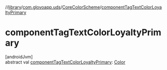 //[library](../../../index.md)/[com.glovoapp.uds](../index.md)/[CoreColorScheme](index.md)/[componentTagTextColorLoyaltyPrimary](component-tag-text-color-loyalty-primary.md)

# componentTagTextColorLoyaltyPrimary

[androidJvm]\
abstract val [componentTagTextColorLoyaltyPrimary](component-tag-text-color-loyalty-primary.md): [Color](https://developer.android.com/reference/kotlin/androidx/compose/ui/graphics/Color.html)
